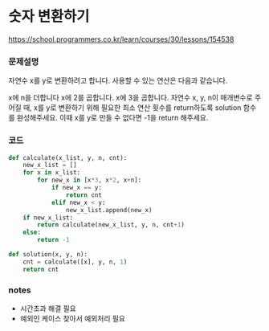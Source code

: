 # 숫자 변환하기
https://school.programmers.co.kr/learn/courses/30/lessons/154538

### 문제설명
자연수 x를 y로 변환하려고 합니다. 사용할 수 있는 연산은 다음과 같습니다.

x에 n을 더합니다
x에 2를 곱합니다.
x에 3을 곱합니다.
자연수 x, y, n이 매개변수로 주어질 때, x를 y로 변환하기 위해 필요한 최소 연산 횟수를 return하도록 solution 함수를 완성해주세요. 이때 x를 y로 만들 수 없다면 -1을 return 해주세요.

### 코드
```python
def calculate(x_list, y, n, cnt):
    new_x_list = []
    for x in x_list:
        for new_x in [x*3, x*2, x+n]:
            if new_x == y:
                return cnt
            elif new_x < y:
                new_x_list.append(new_x)
    if new_x_list:
        return calculate(new_x_list, y, n, cnt+1)
    else:
        return -1

def solution(x, y, n):
    cnt = calculate([x], y, n, 1)
    return cnt
```

### notes
- 시간초과 해결 필요
- 예외인 케이스 찾아서 예외처리 필요

